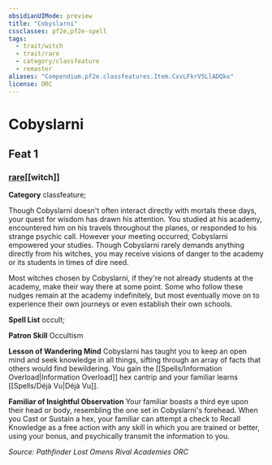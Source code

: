 ```yaml
---
obsidianUIMode: preview
title: "Cobyslarni"
cssclasses: pf2e,pf2e-spell
tags:
  - trait/witch
  - trait/rare
  - category/classfeature
  - remaster
aliases: "Compendium.pf2e.classfeatures.Item.CxvLFkrV5LlADQkx"
license: ORC
---
```

# Cobyslarni
## Feat 1
### [rare](rare "Rare Rarity Trait")[[witch]]

**Category** classfeature; 




Though Cobyslarni doesn't often interact directly with mortals these days, your quest for wisdom has drawn his attention. You studied at his academy, encountered him on his travels throughout the planes, or responded to his strange psychic call. However your meeting occurred, Cobyslarni empowered your studies. Though Cobyslarni rarely demands anything directly from his witches, you may receive visions of danger to the academy or its students in times of dire need.

Most witches chosen by Cobyslarni, if they're not already students at the academy, make their way there at some point. Some who follow these nudges remain at the academy indefinitely, but most eventually move on to experience their own journeys or even establish their own schools.

**Spell List** occult;

**Patron Skill** Occultism

**Lesson of Wandering Mind** Cobyslarni has taught you to keep an open mind and seek knowledge in all things, sifting through an array of facts that others would find bewildering. You gain the [[Spells/Information Overload|Information Overload]] hex cantrip and your familiar learns [[Spells/Déjà Vu|Déjà Vu]].

**Familiar of Insightful Observation** Your familiar boasts a third eye upon their head or body, resembling the one set in Cobyslarni's forehead. When you Cast or Sustain a hex, your familiar can attempt a check to Recall Knowledge as a free action with any skill in which you are trained or better, using your bonus, and psychically transmit the information to you.

*Source: Pathfinder Lost Omens Rival Academies*
*ORC*